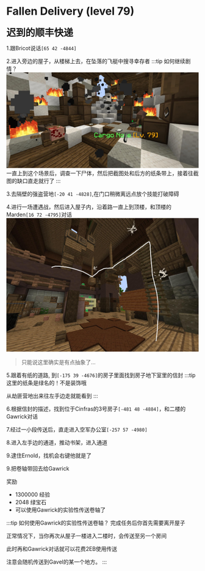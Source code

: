 # Fallen Delivery (level 79)
<span style="font-size: 25px;">**迟到的顺丰快递**</span>

1.跟Bricot说话`[65 42 -4844]`

2.进入旁边的屋子，从楼梯上去，在坠落的飞艇中搜寻幸存者
:::tip 如何继续剧情？
![](/assets/img/lvl79-1.jpg)
一直上到这个场景后，调查一下尸体，然后把截图处和后方的纸条带上，接着往截图的缺口直走就行了
:::

3.去隔壁的强盗营地`[-20 41 -4828]`,在门口稍微离远点放个技能打破障碍

4.进行一场遭遇战，然后进入屋子内，沿着路一直上到顶楼，和顶楼的Marden`[16 72 -4795]`对话
![](/assets/img/lvl79-2.jpg)
>只能说这里确实是有点抽象了...

5.跟着有纸的道路, 到`[-175 39 -4676]`的房子里面找到房子地下室里的信封
:::tip
这里的纸条是绿名的！不是装饰哦

从劫匪营地出来往左手边走就能看到
:::

6.根据信封的描述，找到位于Cinfras的3号房子`[-481 48 -4884]`，和二楼的Gawrick对话

7.经过一小段传送后，直走进入空军办公室`[-257 57 -4980]`

8.进入左手边的通道，推动书架，进入通道

9.逮住Ernold，找机会右键他就是了

9.把卷轴带回去给Gawrick

奖励
+ 1300000 经验
+ 2048 绿宝石
+ 可以使用Gawrick的实验性传送卷轴了

:::tip 如何使用Gawrick的实验性传送卷轴？
完成任务后你首先需要离开屋子

正常情况下，当你再次从屋子一楼进入二楼时，会传送至另一个房间

此时再和Gawrick对话就可以花费2EB使用传送

注意会随机传送到Gavel的某一个地方。
:::